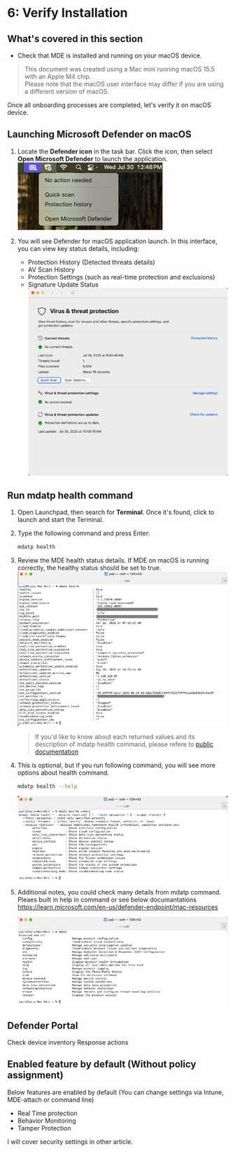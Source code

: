 # 6: Verify Installation

## What's covered in this section
- Check that MDE is installed and running on your macOS device.  

> This document was created using a Mac mini running macOS 15.5 with an Apple M4 chip.  
> Please note that the macOS user interface may differ if you are using a different version of macOS.

Once all onboarding processes are completed, let's verify it on macOS device.

## Launching Microsoft Defender on macOS

1.  Locate the **Defender icon** in the task bar.  Click the icon, then select **Open Microsoft Defender** to launch the application.  
   ![image alt](https://github.com/yujiaoMSFT/Microsoft-Defender-For-Endpoint/blob/31330673aa411c6f4395a21dca8d108142661c37/Images/macOS/MDEMacOS-UI1.png)

2. You will see Defender for macOS application launch. In this interface, you can view key status details, including:  
   -   Protection History (Detected threats details)
   -   AV Scan History
   -   Protection Settings (such as real-time protection and exclusions)
   -   Signature Update Status  
   ![image alt](https://github.com/yujiaoMSFT/Microsoft-Defender-For-Endpoint/blob/31330673aa411c6f4395a21dca8d108142661c37/Images/macOS/MDEMacOS-UI2.png)

## Run mdatp health command

1.  Open Launchpad, then search for **Terminal**. Once it's found, click to launch and start the Terminal.
2.  Type the following command and press Enter:
    ```sh
    mdatp health
    ```
3.  Review the MDE health status details. If MDE on macOS is running correctly, the healthy status should be set to true.
    ![image alt](https://github.com/yujiaoMSFT/Microsoft-Defender-For-Endpoint/blob/4fbe5e76c8e8128aa2a6390d6db4c0fb20af52bf/Images/macOS/MDEmacOS-CLI1.png)
   
    > If you'd like to know about each returned values and its description of mdatp health command, please refere to [public documentation](https://learn.microsoft.com/en-us/defender-endpoint/mac-health-status) 

4.  This is optional, but if you run following command, you will see more options about health command. 
    ```sh
    mdatp health --help
    ```
     ![image alt](https://github.com/yujiaoMSFT/Microsoft-Defender-For-Endpoint/blob/2b1b79e008d6081ed760683a624f7cbf7f2fd1fc/Images/macOS/MDEmacOS-CLI3.png)

   
   
6. Additional notes, you could check many details from mdatp command. Pleaes built in help in command or see below documantations
    https://learn.microsoft.com/en-us/defender-endpoint/mac-resources  
    
    ![image alt](https://github.com/yujiaoMSFT/Microsoft-Defender-For-Endpoint/blob/4fbe5e76c8e8128aa2a6390d6db4c0fb20af52bf/Images/macOS/MDEmacOS-CLI2.png)

## Defender Portal

Check device inventory
Response actions

## Enabled feature by default (Without policy assignment)

Below features are enabled by default (You can change settings via Intune, MDE-attach or command line)
- Real Time protection
- Behavior Monitoring
- Tamper Protection

I will cover security settings in other article.



